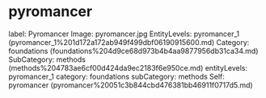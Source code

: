# pyromancer

label: Pyromancer
Image: pyromancer.jpg
EntityLevels: pyromancer_1 (pyromancer_1%201d172a172ab949f499dbf06190915600.md)
Category: foundations (foundations%204d9ce68d973b4b4aa9877956db31ca34.md)
SubCategory: methods (methods%204783ae6cf00d424da9ec2183f6e950ce.md)
entityLevels: pyromancer_1
category: foundations
subCategory: methods
Self: pyromancer (pyromancer%20051c3b844cbd476381bb46911f0717d5.md)

[](Untitled%20b3d6c9981dbc49afb47ed65ff3f91d0f.md)
